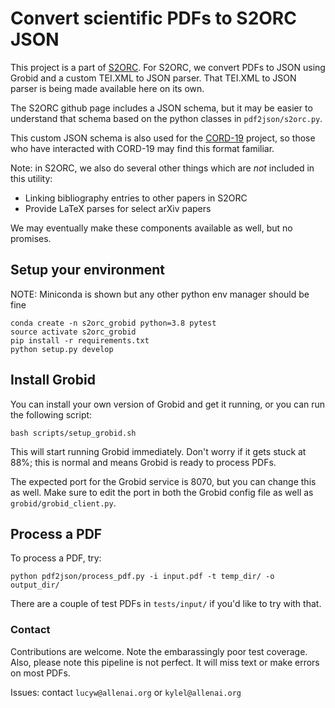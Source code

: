 # Convert scientific PDFs to S2ORC JSON

This project is a part of [S2ORC](https://github.com/allenai/s2orc). For S2ORC, we convert PDFs to JSON using Grobid and a custom TEI.XML to JSON parser. That TEI.XML to JSON parser is being made available here on its own.

The S2ORC github page includes a JSON schema, but it may be easier to understand that schema based on the python classes in `pdf2json/s2orc.py`.

This custom JSON schema is also used for the [CORD-19](https://github.com/allenai/cord19) project, so those who have interacted with CORD-19 may find this format familiar.

Note: in S2ORC, we also do several other things which are *not* included in this utility:
- Linking bibliography entries to other papers in S2ORC
- Provide LaTeX parses for select arXiv papers

We may eventually make these components available as well, but no promises.

## Setup your environment

NOTE: Miniconda is shown but any other python env manager should be fine

```console
conda create -n s2orc_grobid python=3.8 pytest
source activate s2orc_grobid
pip install -r requirements.txt
python setup.py develop
```

## Install Grobid

You can install your own version of Grobid and get it running, or you can run the following script:

```console
bash scripts/setup_grobid.sh
```

This will start running Grobid immediately. Don't worry if it gets stuck at 88%; this is normal and means Grobid is ready to process PDFs.

The expected port for the Grobid service is 8070, but you can change this as well. Make sure to edit the port in both the Grobid config file as well as `grobid/grobid_client.py`.

## Process a PDF

To process a PDF, try:

```console
python pdf2json/process_pdf.py -i input.pdf -t temp_dir/ -o output_dir/
```

There are a couple of test PDFs in `tests/input/` if you'd like to try with that.

### Contact

Contributions are welcome. Note the embarassingly poor test coverage. Also, please note this pipeline is not perfect. It will miss text or make errors on most PDFs.

Issues: contact `lucyw@allenai.org` or `kylel@allenai.org`

